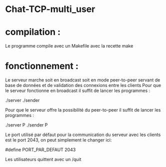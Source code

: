 # Chat-TCP-multi_user

# compilation :

Le programme compile avec un Makefile avec la recette make

# fonctionnement :

Le serveur marche soit en broadcast soit en mode peer-to-peer servant de base de données et de validation des connexions entre les clients
Pour que le serveur fonctionne en broadcast il suffit de lancer les programmes :

./server
./sender

Pour que le serveur offre la possibilité du peer-to-peer il suffit de lancer les programmes :

./server P
./sender P


Le port utilisé par défaut pour la communication du serveur avec les clients est le port 2043, on peut simplement le changer ici: 

#define PORT_PAR_DEFAUT 2043

Les utilisateurs quittent avec un /quit

